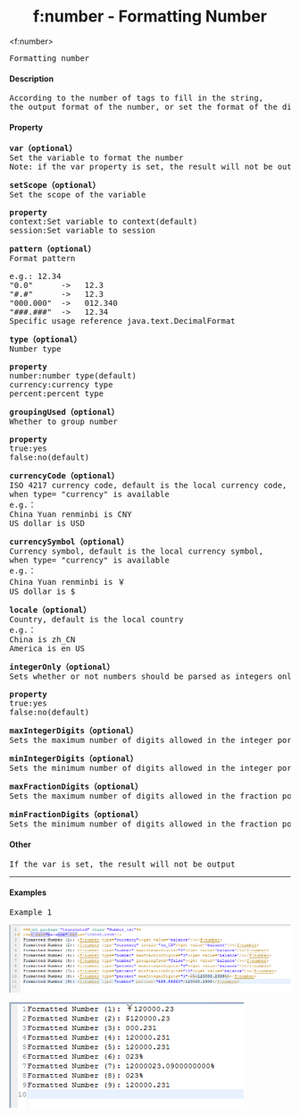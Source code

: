 # <div align="center">f:number - Formatting Number</div> #

&lt;f:number&gt;
<pre>
Formatting number
</pre>

#### Description ####

<pre>
According to the number of tags to fill in the string, 
the output format of the number, or set the format of the digital parameters.
</pre>

#### Property ####

<pre>
<b>var（optional）</b>
Set the variable to format the number
Note: if the var property is set, the result will not be output
</pre>

<pre>
<b>setScope（optional）</b>
Set the scope of the variable

<b>property</b>
context:Set variable to context(default)
session:Set variable to session
</pre>

<pre>
<b>pattern（optional）</b>
Format pattern

e.g.: 12.34
"0.0"      ->   12.3      
"#.#"      ->   12.3
"000.000"  ->   012.340
"###.###"  ->   12.34 
Specific usage reference java.text.DecimalFormat
</pre>

<pre>
<b>type（optional）</b>
Number type

<b>property</b>
number:number type(default)
currency:currency type
percent:percent type
</pre>

<pre>
<b>groupingUsed（optional）</b>
Whether to group number

<b>property</b>
true:yes
false:no(default)
</pre>

<pre>
<b>currencyCode（optional）</b>
ISO 4217 currency code, default is the local currency code, 
when type= "currency" is available
e.g.：
China Yuan renminbi is CNY
US dollar is USD
</pre>

<pre>
<b>currencySymbol（optional）</b>
Currency symbol, default is the local currency symbol, 
when type= "currency" is available
e.g.：
China Yuan renminbi is ￥
US dollar is $
</pre>

<pre>
<b>locale（optional）</b>
Country, default is the local country
e.g.：
China is zh_CN
America is en_US
</pre>

<pre>
<b>integerOnly（optional）</b>
Sets whether or not numbers should be parsed as integers only

<b>property</b>
true:yes
false:no(default)
</pre>

<pre>
<b>maxIntegerDigits（optional）</b>
Sets the maximum number of digits allowed in the integer portion of a number
</pre>

<pre>
<b>minIntegerDigits（optional）</b>
Sets the minimum number of digits allowed in the integer portion of a number
</pre>

<pre>
<b>maxFractionDigits（optional）</b>
Sets the maximum number of digits allowed in the fraction portion of a number
</pre>

<pre>
<b>minFractionDigits（optional）</b>
Sets the minimum number of digits allowed in the fraction portion of a number
</pre>

#### Other ####

<pre>
If the var is set, the result will not be output
</pre>

----------

#### Examples ####

<pre>
Example 1
</pre>

![](image/f_number_tag_template1.png)

![](image/f_number_result1.png)
